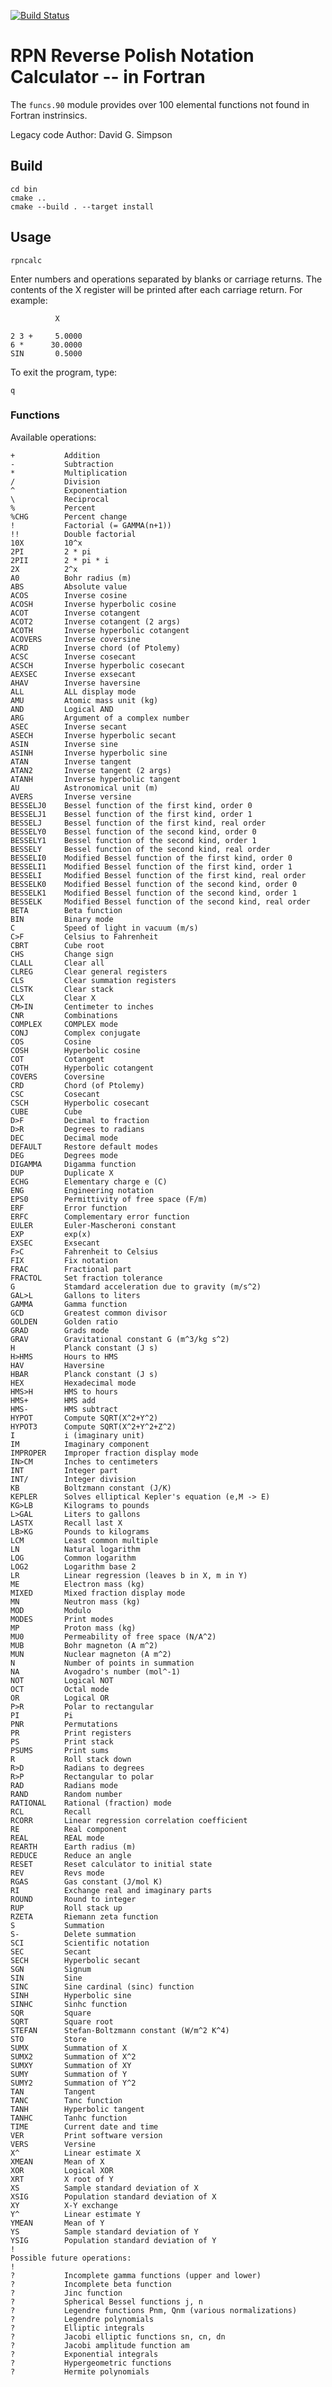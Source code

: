 [![Build Status](https://travis-ci.com/scivision/rpn-calc-fortran.svg?branch=master)](https://travis-ci.com/scivision/rpn-calc-fortran)

# RPN Reverse Polish Notation Calculator -- in Fortran

The `funcs.90` module provides over 100 elemental functions not found in Fortran instrinsics.

Legacy code Author: David G. Simpson

## Build

    cd bin
    cmake ..
    cmake --build . --target install
    
## Usage

    rpncalc
    
Enter numbers and operations separated by blanks or carriage returns.
The contents of the X register will be printed after each carriage return.
For example:

              X

    2 3 +     5.0000
    6 *      30.0000
    SIN       0.5000
  
To exit the program, type: 
  
    q

### Functions

Available operations:

    +           Addition
    -           Subtraction
    *           Multiplication
    /           Division
    ^           Exponentiation
    \           Reciprocal
    %           Percent
    %CHG        Percent change
    !           Factorial (= GAMMA(n+1))
    !!          Double factorial
    10X         10^x
    2PI         2 * pi
    2PII        2 * pi * i
    2X          2^x
    A0          Bohr radius (m)
    ABS         Absolute value
    ACOS        Inverse cosine
    ACOSH       Inverse hyperbolic cosine
    ACOT        Inverse cotangent
    ACOT2       Inverse cotangent (2 args)
    ACOTH       Inverse hyperbolic cotangent
    ACOVERS     Inverse coversine
    ACRD        Inverse chord (of Ptolemy)
    ACSC        Inverse cosecant
    ACSCH       Inverse hyperbolic cosecant
    AEXSEC      Inverse exsecant
    AHAV        Inverse haversine
    ALL         ALL display mode
    AMU         Atomic mass unit (kg)
    AND         Logical AND
    ARG         Argument of a complex number
    ASEC        Inverse secant
    ASECH       Inverse hyperbolic secant
    ASIN        Inverse sine
    ASINH       Inverse hyperbolic sine
    ATAN        Inverse tangent
    ATAN2       Inverse tangent (2 args)
    ATANH       Inverse hyperbolic tangent
    AU          Astronomical unit (m)
    AVERS       Inverse versine
    BESSELJ0    Bessel function of the first kind, order 0
    BESSELJ1    Bessel function of the first kind, order 1
    BESSELJ     Bessel function of the first kind, real order
    BESSELY0    Bessel function of the second kind, order 0
    BESSELY1    Bessel function of the second kind, order 1
    BESSELY     Bessel function of the second kind, real order
    BESSELI0    Modified Bessel function of the first kind, order 0
    BESSELI1    Modified Bessel function of the first kind, order 1
    BESSELI     Modified Bessel function of the first kind, real order
    BESSELK0    Modified Bessel function of the second kind, order 0
    BESSELK1    Modified Bessel function of the second kind, order 1
    BESSELK     Modified Bessel function of the second kind, real order
    BETA        Beta function
    BIN         Binary mode
    C           Speed of light in vacuum (m/s)
    C>F         Celsius to Fahrenheit
    CBRT        Cube root
    CHS         Change sign
    CLALL       Clear all
    CLREG       Clear general registers
    CLS         Clear summation registers
    CLSTK       Clear stack
    CLX         Clear X
    CM>IN       Centimeter to inches
    CNR         Combinations
    COMPLEX     COMPLEX mode
    CONJ        Complex conjugate
    COS         Cosine
    COSH        Hyperbolic cosine
    COT         Cotangent
    COTH        Hyperbolic cotangent
    COVERS      Coversine
    CRD         Chord (of Ptolemy)
    CSC         Cosecant
    CSCH        Hyperbolic cosecant
    CUBE        Cube
    D>F         Decimal to fraction
    D>R         Degrees to radians
    DEC         Decimal mode
    DEFAULT     Restore default modes
    DEG         Degrees mode
    DIGAMMA     Digamma function
    DUP         Duplicate X
    ECHG        Elementary charge e (C)
    ENG         Engineering notation
    EPS0        Permittivity of free space (F/m)
    ERF         Error function
    ERFC        Complementary error function
    EULER       Euler-Mascheroni constant
    EXP         exp(x)
    EXSEC       Exsecant
    F>C         Fahrenheit to Celsius
    FIX         Fix notation
    FRAC        Fractional part
    FRACTOL     Set fraction tolerance
    G           Stamdard acceleration due to gravity (m/s^2)
    GAL>L       Gallons to liters
    GAMMA       Gamma function
    GCD         Greatest common divisor
    GOLDEN      Golden ratio
    GRAD        Grads mode
    GRAV        Gravitational constant G (m^3/kg s^2)
    H           Planck constant (J s)
    H>HMS       Hours to HMS
    HAV         Haversine
    HBAR        Planck constant (J s)
    HEX         Hexadecimal mode
    HMS>H       HMS to hours
    HMS+        HMS add
    HMS-        HMS subtract
    HYPOT       Compute SQRT(X^2+Y^2)
    HYPOT3      Compute SQRT(X^2+Y^2+Z^2)
    I           i (imaginary unit)
    IM          Imaginary component
    IMPROPER    Improper fraction display mode
    IN>CM       Inches to centimeters
    INT         Integer part
    INT/        Integer division
    KB          Boltzmann constant (J/K)
    KEPLER      Solves elliptical Kepler's equation (e,M -> E)
    KG>LB       Kilograms to pounds
    L>GAL       Liters to gallons
    LASTX       Recall last X
    LB>KG       Pounds to kilograms
    LCM         Least common multiple
    LN          Natural logarithm
    LOG         Common logarithm
    LOG2        Logarithm base 2
    LR          Linear regression (leaves b in X, m in Y)
    ME          Electron mass (kg)
    MIXED       Mixed fraction display mode
    MN          Neutron mass (kg)
    MOD         Modulo
    MODES       Print modes
    MP          Proton mass (kg)
    MU0         Permeability of free space (N/A^2)
    MUB         Bohr magneton (A m^2)
    MUN         Nuclear magneton (A m^2)
    N           Number of points in summation
    NA          Avogadro's number (mol^-1)
    NOT         Logical NOT
    OCT         Octal mode
    OR          Logical OR
    P>R         Polar to rectangular
    PI          Pi
    PNR         Permutations
    PR          Print registers
    PS          Print stack
    PSUMS       Print sums
    R           Roll stack down
    R>D         Radians to degrees
    R>P         Rectangular to polar
    RAD         Radians mode
    RAND        Random number
    RATIONAL    Rational (fraction) mode
    RCL         Recall
    RCORR       Linear regression correlation coefficient
    RE          Real component
    REAL        REAL mode
    REARTH      Earth radius (m)
    REDUCE      Reduce an angle
    RESET       Reset calculator to initial state
    REV         Revs mode
    RGAS        Gas constant (J/mol K)
    RI          Exchange real and imaginary parts
    ROUND       Round to integer
    RUP         Roll stack up
    RZETA       Riemann zeta function
    S           Summation
    S-          Delete summation
    SCI         Scientific notation
    SEC         Secant
    SECH        Hyperbolic secant
    SGN         Signum
    SIN         Sine
    SINC        Sine cardinal (sinc) function
    SINH        Hyperbolic sine
    SINHC       Sinhc function
    SQR         Square
    SQRT        Square root
    STEFAN      Stefan-Boltzmann constant (W/m^2 K^4)
    STO         Store
    SUMX        Summation of X
    SUMX2       Summation of X^2
    SUMXY       Summation of XY
    SUMY        Summation of Y
    SUMY2       Summation of Y^2
    TAN         Tangent
    TANC        Tanc function
    TANH        Hyperbolic tangent
    TANHC       Tanhc function
    TIME        Current date and time
    VER         Print software version
    VERS        Versine
    X^          Linear estimate X
    XMEAN       Mean of X
    XOR         Logical XOR
    XRT         X root of Y
    XS          Sample standard deviation of X
    XSIG        Population standard deviation of X
    XY          X-Y exchange
    Y^          Linear estimate Y
    YMEAN       Mean of Y
    YS          Sample standard deviation of Y
    YSIG        Population standard deviation of Y
    !
    Possible future operations:
    !
    ?           Incomplete gamma functions (upper and lower)
    ?           Incomplete beta function
    ?           Jinc function
    ?           Spherical Bessel functions j, n
    ?           Legendre functions Pnm, Qnm (various normalizations)
    ?           Legendre polynomials
    ?           Elliptic integrals
    ?           Jacobi elliptic functions sn, cn, dn
    ?           Jacobi amplitude function am
    ?           Exponential integrals
    ?           Hypergeometric functions
    ?           Hermite polynomials
